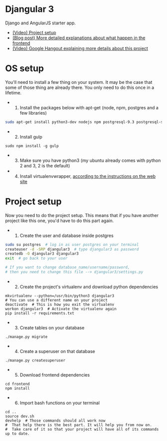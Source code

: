 # Djangular 3

Django and AngularJS starter app.

* [(Video) Project setup](https://youtu.be/okWBei-rK_A)
* [(Blog post) More detailed explanations about what happen in the frontend](https://dicasdolampada.wordpress.com/2015/06/25/a-awesome-setup-for-your-angularjs-project-13/)
* [(Video) Google Hangout explaining more details about this project](https://www.youtube.com/watch?v=rKwpU7_10XI)

# OS setup

You'll need to install a few thing on your system. It may be the case that some of those thing are already there.
You only need to do this once in a lifetime.

* 1) Install the packages below with apt-get (node, npm, postgres and a few libraries)

```bash
sudo apt-get install python3-dev nodejs npm postgresql-9.3 postgresql-server-dev-all
```

* 2) Install gulp

```shell
sudo npm install -g gulp
```

* 3) Make sure you have python3 (my ubuntu already comes with python 2 and 3, 2 is the default)

* 4) Install virtualenvwrapper, [according to the instructions on the web site](http://virtualenvwrapper.readthedocs.org/en/latest/install.html)

# Project setup

Now you need to do the project setup. This means that if you have another project like this one, you'd have to do this part again.

* 1) Create the user and database inside postgres

```bash
sudo su postgres  # log in as user postgres on your terminal
createuser -d -SRP djangular3  # type djangular3 as password
createdb -O djangular3 djangular3
exit  # go back to your user

# If you want to change database_name/username/password,
# then you need to change this file --> djangular3/settings.py
```

* 2) Create the project's virtualenv and download python dependencies

```shell
mkvirtualenv --python=/usr/bin/python3 djangular3  
# You can use a different name on your project
deactivate  # This is how you exit the virtualenv
workon djangular3  # Activate the virtualenv again
pip install -r requirements.txt
```

* 3) Create tables on your database

```shell
./manage.py migrate
```

* 4) Create a superuser on that database

```shell
./manage.py createsuperuser
```

* 5) Download frontend dependencies

```shell
cd frontend
npm install
```

* 6) Import bash functions on your terminal

```shell
cd ..
source dev.sh
devhelp  # Those commands should all work now
#  That help there is the best part. It will help you from now on.
#  Take care of it so that your project will have all of its commands up to date.
```
